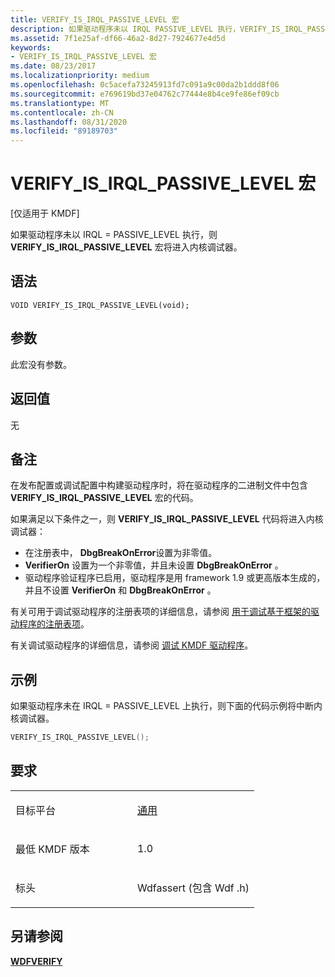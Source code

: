 ```yaml
---
title: VERIFY_IS_IRQL_PASSIVE_LEVEL 宏
description: 如果驱动程序未以 IRQL PASSIVE_LEVEL 执行，VERIFY_IS_IRQL_PASSIVE_LEVEL 宏将进入内核调试器。
ms.assetid: 7f1e25af-df66-46a2-8d27-7924677e4d5d
keywords:
- VERIFY_IS_IRQL_PASSIVE_LEVEL 宏
ms.date: 08/23/2017
ms.localizationpriority: medium
ms.openlocfilehash: 0c5acefa73245913fd7c091a9c00da2b1ddd8f06
ms.sourcegitcommit: e769619bd37e04762c77444e8b4ce9fe86ef09cb
ms.translationtype: MT
ms.contentlocale: zh-CN
ms.lasthandoff: 08/31/2020
ms.locfileid: "89189703"
---
```

# <a name="verify_is_irql_passive_level-macro"></a>VERIFY_IS_IRQL_PASSIVE_LEVEL 宏


[仅适用于 KMDF]

如果驱动程序未以 IRQL = PASSIVE_LEVEL 执行，则 **VERIFY_IS_IRQL_PASSIVE_LEVEL** 宏将进入内核调试器。

<a name="syntax"></a>语法
------

```ManagedCPlusPlus
VOID VERIFY_IS_IRQL_PASSIVE_LEVEL(void);
```

<a name="parameters"></a>参数
----------

此宏没有参数。

<a name="return-value"></a>返回值
------------

无

<a name="remarks"></a>备注
-------

在发布配置或调试配置中构建驱动程序时，将在驱动程序的二进制文件中包含 **VERIFY_IS_IRQL_PASSIVE_LEVEL** 宏的代码。 

如果满足以下条件之一，则 **VERIFY_IS_IRQL_PASSIVE_LEVEL** 代码将进入内核调试器：

-   在注册表中， **DbgBreakOnError**设置为非零值。
-   **VerifierOn** 设置为一个非零值，并且未设置 **DbgBreakOnError** 。
-   驱动程序验证程序已启用，驱动程序是用 framework 1.9 或更高版本生成的，并且不设置 **VerifierOn** 和 **DbgBreakOnError** 。

有关可用于调试驱动程序的注册表项的详细信息，请参阅 [用于调试基于框架的驱动程序的注册表项](./registry-values-for-debugging-kmdf-drivers.md)。

有关调试驱动程序的详细信息，请参阅 [调试 KMDF 驱动程序](https://docs.microsoft.com/windows-hardware/drivers/wdf/debugging-a-wdf-driver)。

<a name="examples"></a>示例
--------

如果驱动程序未在 IRQL = PASSIVE_LEVEL 上执行，则下面的代码示例将中断内核调试器。

```cpp
VERIFY_IS_IRQL_PASSIVE_LEVEL();
```

<a name="requirements"></a>要求
------------

<table>
<colgroup>
<col width="50%" />
<col width="50%" />
</colgroup>
<tbody>
<tr class="odd">
<td><p>目标平台</p></td>
<td><a href="https://go.microsoft.com/fwlink/p/?linkid=531356" data-raw-source="[Universal](https://go.microsoft.com/fwlink/p/?linkid=531356)">通用</a></td>
</tr>
<tr class="even">
<td><p>最低 KMDF 版本</p></td>
<td><p>1.0</p></td>
</tr>
<tr class="odd">
<td><p>标头</p></td>
<td>Wdfassert (包含 Wdf .h) </td>
</tr>
</tbody>
</table>

## <a name="see-also"></a>另请参阅


[**WDFVERIFY**](wdfverify.md)